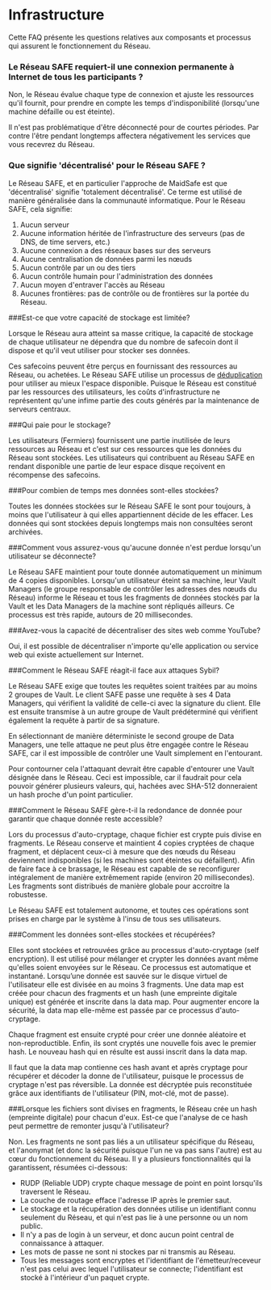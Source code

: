 # Infrastructure

Cette FAQ présente les questions relatives aux composants et processus qui assurent le fonctionnement du Réseau.


### Le Réseau SAFE requiert-il une connexion permanente à Internet de tous les participants ?

Non, le Réseau évalue chaque type de connexion et ajuste les ressources qu'il fournit, pour prendre en compte les temps d'indisponibilité (lorsqu'une machine défaille ou est éteinte).

Il n'est pas problématique d'être déconnecté pour de courtes périodes. Par contre l'être pendant longtemps affectera négativement les services que vous recevrez du Réseau.

### Que signifie 'décentralisé' pour le Réseau SAFE ?

Le Réseau SAFE, et en particulier l'approche de MaidSafe est que 'décentralisé' signifie 'totalement décentralisé'. Ce terme est utilisé de manière généralisée dans la communauté informatique. Pour le Réseau SAFE, cela signifie:

1. Aucun serveur
2. Aucune information héritée de l'infrastructure des serveurs (pas de DNS, de time servers, etc.)
3. Aucune connexion a des réseaux bases sur des serveurs
4. Aucune centralisation de données parmi les nœuds
5. Aucun contrôle par un ou des tiers
6. Aucun contrôle humain pour l'administration des données
7. Aucun moyen d'entraver l'accès au Réseau
8. Aucunes frontières: pas de contrôle ou de frontières sur la portée du Réseau.

###Est-ce que votre capacité de stockage est limitée?

Lorsque le Réseau aura atteint sa masse critique, la capacité de stockage de chaque utilisateur ne dépendra que du nombre de safecoin dont il dispose et qu'il veut utiliser pour stocker ses données.

Ces safecoins peuvent être perçus en fournissant des ressources au Réseau, ou achetées. Le Réseau SAFE utilise un processus de [déduplication](http://fr.wikipedia.org/wiki/D%C3%A9duplication) pour utiliser au mieux l'espace disponible. Puisque le Réseau est constitué par les ressources des utilisateurs, les coûts d'infrastructure ne représentent qu'une infime partie des couts générés par la maintenance de serveurs centraux.

###Qui paie pour le stockage?

Les utilisateurs (Fermiers) fournissent une partie inutilisée de leurs ressources au Réseau et c'est sur ces ressources que les données du Réseau sont stockées. Les utilisateurs qui contribuent au Réseau SAFE en rendant disponible une partie de leur espace disque reçoivent en récompense des safecoins.

###Pour combien de temps mes données sont-elles stockées?

Toutes les données stockées sur le Réseau SAFE le sont pour toujours, à moins que l'utilisateur à qui elles appartiennent décide de les effacer. Les données qui sont stockées depuis longtemps mais non consultées seront archivées.

###Comment vous assurez-vous qu'aucune donnée n'est perdue lorsqu'un utilisateur se déconnecte?

Le Réseau SAFE maintient pour toute donnée automatiquement un minimum de 4 copies disponibles. Lorsqu'un utilisateur éteint sa machine, leur Vault Managers (le groupe responsable de contrôler les adresses des nœuds du Réseau) informe le Réseau et tous les fragments de données stockés par la Vault et les Data Managers de la machine sont répliqués ailleurs. Ce processus est très rapide, autours de 20 millisecondes.

###Avez-vous la capacité de décentraliser des sites web comme YouTube?

Oui, il est possible de décentraliser n'importe qu'elle application ou service web qui existe actuellement sur Internet. 

###Comment le Réseau SAFE réagit-il face aux attaques Sybil?

Le Réseau SAFE exige que toutes les requêtes soient traitées par au moins 2 groupes de Vault. Le client SAFE passe une requête à ses 4 Data Managers, qui vérifient la validité de celle-ci avec la signature du client. Elle est ensuite transmise à un autre groupe de Vault prédéterminé qui vérifient également la requête à partir de sa signature.

En sélectionnant de manière déterministe le second groupe de Data Managers, une telle attaque ne peut plus être engagée contre le Réseau SAFE, car il est impossible de contrôler une Vault simplement en l'entourant.

Pour contourner cela l'attaquant devrait être capable d'entourer une Vault désignée dans le Réseau. Ceci est impossible, car il faudrait pour cela pouvoir générer plusieurs valeurs, qui, hachées avec SHA-512 donneraient un hash proche d'un point particulier.

###Comment le Réseau SAFE gère-t-il la redondance de donnée pour garantir que chaque donnée reste accessible?

Lors du processus d'auto-cryptage, chaque fichier est crypte puis divise en fragments. Le Réseau conserve et maintient 4 copies cryptées de chaque fragment, et déplacent ceux-ci à mesure que des nœuds du Réseau deviennent indisponibles (si les machines sont éteintes ou défaillent). Afin de faire face à ce brassage, le Réseau est capable de se reconfigurer intégralement de manière extrêmement rapide (environ 20 millisecondes). Les fragments sont distribués de manière globale pour accroitre la robustesse.


Le Réseau SAFE est totalement autonome, et toutes ces opérations sont prises en charge par le système à l'insu de tous ses utilisateurs.

###Comment les données sont-elles stockées et récupérées?

Elles sont stockées et retrouvées grâce au processus d'auto-cryptage (self encryption). Il est utilisé pour mélanger et crypter les données avant même qu'elles soient envoyées sur le Réseau. Ce processus est automatique et instantané. Lorsqu’une donnée est sauvée sur le disque virtuel de l'utilisateur elle est divisée en au moins 3 fragments. Une data map est créée pour chacun des fragments et un hash (une empreinte digitale unique) est générée et inscrite dans la data map. Pour augmenter encore la sécurité, la data map elle-même est passée par ce processus d'auto-cryptage.

Chaque fragment est ensuite crypté pour créer une donnée aléatoire et non-reproductible. Enfin, ils sont cryptés une nouvelle fois avec le premier hash. Le nouveau hash qui en résulte est aussi inscrit dans la data map. 

Il faut que la data map contienne ces hash avant et après cryptage pour récupérer et décoder la donne de l'utilisateur, puisque le processus de cryptage n'est pas réversible. La donnée est décryptée puis reconstituée grâce aux identifiants de l'utilisateur (PIN, mot-clé, mot de passe).

###Lorsque les fichiers sont divises en fragments, le Réseau crée un hash (empreinte digitale) pour chacun d'eux. Est-ce que l'analyse de ce hash peut permettre de remonter jusqu'à l'utilisateur?

Non. Les fragments ne sont pas liés a un utilisateur spécifique du Réseau, et l'anonymat (et donc la sécurité puisque l'un ne va pas sans l'autre) est au cœur du fonctionnement du Réseau. Il y a plusieurs fonctionnalités qui la garantissent, résumées ci-dessous:


* RUDP (Reliable UDP) crypte chaque message de point en point lorsqu'ils traversent le Réseau.
* La couche de routage efface l'adresse IP après le premier saut.
* Le stockage et la récupération des données utilise un identifiant connu seulement du Réseau, et qui n'est pas lie à une personne ou un nom public.
* Il n'y a pas de login à un serveur, et donc aucun point central de connaissance à attaquer.
* Les mots de passe ne sont ni stockes par ni transmis au Réseau.
* Tous les messages sont encryptes et l'identifiant de l'émetteur/receveur n'est pas celui avec lequel l'utilisateur se connecte; l'identifiant est stocké à l'intérieur d'un paquet crypte.
